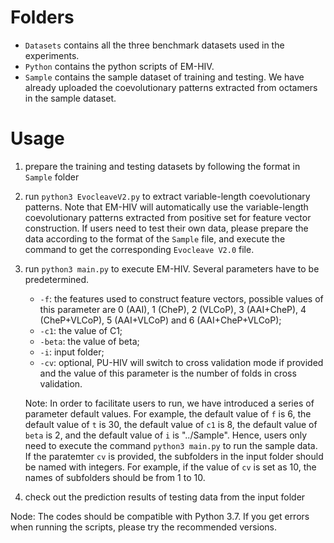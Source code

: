 # Folders

- `Datasets` contains all the three benchmark datasets used in the experiments.
- `Python` contains the python scripts of EM-HIV.
- `Sample` contains the sample dataset of training and testing. We have already uploaded the coevolutionary patterns extracted from octamers in the sample dataset.

# Usage

1. prepare the training and testing datasets by following the format in `Sample` folder

2. run `python3 EvocleaveV2.py` to extract variable-length coevolutionary patterns. Note that EM-HIV will automatically use the variable-length coevolutionary patterns extracted from positive set for feature vector construction. If users need to test their own data, please prepare the data according to the format of the `Sample` file, and execute the command to get the corresponding `Evocleave V2.0` file.

3. run `python3 main.py` to execute EM-HIV. Several parameters have to be predetermined.

   - `-f`: the features used to construct feature vectors, possible values of this parameter are 0 (AAI), 1 (CheP), 2 (VLCoP), 3 (AAI+CheP), 4 (CheP+VLCoP), 5 (AAI+VLCoP) and 6 (AAI+CheP+VLCoP);
   - `-c1`: the value of C1;
   - `-beta`: the value of beta;
   - `-i`: input folder;
   - `-cv`: optional, PU-HIV will switch to cross validation mode if provided and the value of this parameter is the number of folds in cross validation.
   
   Note: In order to facilitate users to run, we have introduced a series of parameter default values. For example, the default value of `f` is 6, the default value of `t` is 30, the default value of `c1` is 8, the default value of `beta` is 2, and the default value of `i` is "../Sample". Hence, users only need to execute the command `python3 main.py` to run the sample data. If the paratemter `cv` is provided, the subfolders in the input folder should be named with integers. For example, if the value of `cv` is set as 10, the names of subfolders should be from 1 to 10.

4. check out the prediction results of testing data from the input folder

Node: The codes should be compatible with Python 3.7. If you get errors when running the scripts, please try the recommended versions.
